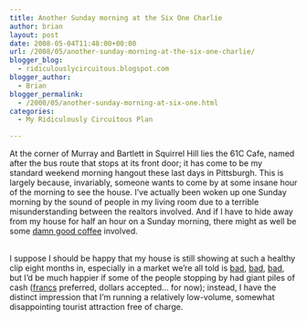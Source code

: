 ```yaml
---
title: Another Sunday morning at the Six One Charlie
author: brian
layout: post
date: 2008-05-04T11:48:00+00:00
url: /2008/05/another-sunday-morning-at-the-six-one-charlie/
blogger_blog:
  - ridiculouslycircuitous.blogspot.com
blogger_author:
  - Brian
blogger_permalink:
  - /2008/05/another-sunday-morning-at-six-one.html
categories:
  - My Ridiculously Circuitous Plan

---
```

<span>At the corner of Murray and Bartlett in Squirrel Hill lies the 61C Cafe, named after the bus route that stops at its front door; it has come to be my standard weekend morning hangout these last days in Pittsburgh. This is largely because, invariably, someone wants to come by at some insane hour of the morning to see the house. I&#8217;ve actually been woken up one Sunday morning by the sound of people in my living room due to a terrible misunderstanding between the realtors involved. And if I have to hide away from my house for half an hour on a Sunday morning, there might as well be some <a href="http://61ccafe.com/">damn good coffee</a> involved.</span>

<div>
  <span><br /></span>
</div>

<div>
  <span>I suppose I should be happy that my house is still showing at such a healthy clip eight months in, especially in a market we&#8217;re all told is <a href="http://en.wikipedia.org/wiki/Case-Shiller_index">bad</a>, <a href="http://www.economist.com/world/na/displaystory.cfm?story_id=11016296">bad</a>, <a href="http://www.trulia.com/home_prices/Pennsylvania/Pittsburgh-heat_map/">bad</a>, but I&#8217;d be much happier if some of the people stopping by had giant piles of cash (<a href="http://finance.yahoo.com/q/bc?s=USDCHF=X&#038;t=3m">francs</a> preferred, dollars accepted&#8230; for now); instead, I have the distinct impression that I&#8217;m running a relatively low-volume, somewhat disappointing tourist attraction free of charge.</span>
</div>